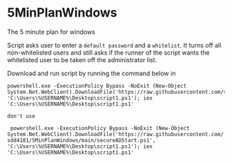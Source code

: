 # 5MinPlanWindows
The 5 minute plan for windows

Script asks user to enter a `default password` and a `whitelist`. It turns off all non-whitelisted users and still asks if the runner of the script wants the whitelisted user to be taken off the administrator list. 

Download and run script by running the command below in 

```
powershell.exe -ExecutionPolicy Bypass -NoExit (New-Object System.Net.WebClient).DownloadFile('https://raw.githubusercontent.com/sdd4181/5MinPlanWindows/main/secureStart.ps1', 'C:\Users\%USERNAME%\Desktop\script1.ps1'); iex 'C:\Users\%USERNAME%\Desktop\script1.ps1'

```



```don't use```

`
powershell.exe -ExecutionPolicy Bypass -NoExit (New-Object System.Net.WebClient).DownloadFile('https://raw.githubusercontent.com/sdd4181/5MinPlanWindows/main/secureADStart.ps1', 'C:\Users\%USERNAME%\Desktop\script1.ps1'); iex 'C:\Users\%USERNAME%\Desktop\script1.ps1'`



